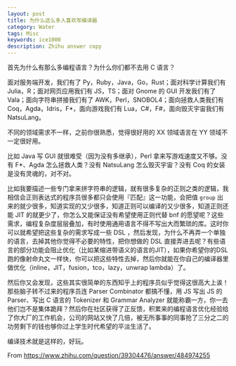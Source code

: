```yaml
---
layout: post
title: 为什么这么多人喜欢写编译器
category: Water
tags: Misc
keywords: ice1000
description: Zhihu answer copy
---
```


首先为什么有那么多编程语言？为什么你们都不去用 C 语言？

面对服务端开发，我们有了 Py，Ruby，Java，Go，Rust；面对科学计算我们有 Julia，R；面对网页应用我们有 JS，TS；面对 Gnome 的 GUI 开发我们有了 Vala；面向字符串拼接我们有了 AWK，Perl，SNOBOL4；面向拯救人类我们有 Coq，Agda，Idris，F\*，面向游戏我们有 Lua，C\#，F\#，面向毁灭宇宙我们有 NatsuLang。

不同的领域需求不一样，之前你很熟悉，觉得很好用的 XX 领域语言在 YY 领域不一定很好用。

比如 Java 写 GUI 就很难受（因为没有多继承），Perl 拿来写游戏速度又不够。没有 F*、Agda 怎么拯救人类？没有 NatsuLang 怎么毁灭宇宙？没有 Coq 的女装是没有灵魂的，对不对。

比如我要描述一些专门拿来拼字符串的逻辑，就有很多复杂的正则之类的逻辑，我相信会正则表达式的程序员很多都只会使用『匹配』这一功能，会把值 `group` 出来的就少很多，知道实现的又少很多，知道正则可以编译的又少很多，知道正则还能 JIT 的就更少了，你怎么又能保证没有希望使用正则代替 bnf 的愿望呢？这些需求，编程复杂度层层叠加，有时使用通用语言不得不写出大而繁琐的库。这时你可以就希望把这些复杂的需求写成一些 DSL ，然后发现，为什么不再弄一个单独的语言，去掉其他你觉得不必要的特性，把你想做的 DSL 直接弄进去呢？有些语言的部分功能会阻止优化（比如某缩进带语义的语言的JIT），如果你希望你的DSL跑的像射命丸文一样快，你可以把这些特性去掉，然后你就能在你自己的编译器里做优化（inline，JIT，fusion，tco，lazy，unwrap lambda）了。

然后你又会发现，这些其实很简单的东西知乎上的程序员似乎觉得这很高大上诶！那些脑子转不过来的程序员连 Parser Combinator 都搞不懂，用 JS 写出 JS 的 Parser、写出 C 语言的 Tokenizer 和 Grammar Analyzer 就能称霸一方，你一去他们岂不是集体跪拜？然后你在社区获得了正反馈，积累来的编程语言优化经验给了你大厂的工作机会，公司的网站又快了几倍，被无所事事的同事抢了三分之二的功劳剩下的钱也够你过上学生时代希望的平淡生活了。

编译技术就是这样的，好玩。

From https://www.zhihu.com/question/39304476/answer/484974255
